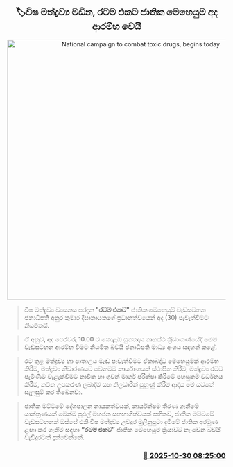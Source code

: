 <p align='center'><b><h2 align='center' title='National campaign to combat toxic drugs, begins today'>🏷විෂ මත්ද්‍රව්‍ය මඩින, රටම එකට ජාතික මෙහෙයුම අද ආරම්භ වෙයි</h2></b></p>
<p align='center'><img src='https://helakuru.sgp1.cdn.digitaloceanspaces.com/esana/images/lib/ratama-ekata-km.jpg' width='600' alt='National campaign to combat toxic drugs, begins today'></p>

> විෂ මත්ද්‍රව්‍ය ව්‍යසනය පරදන <strong>"රටම එකට"</strong> ජාතික මෙහෙයුම් වැඩසටහන ජනාධිපති අනුර කුමාර දිසානායකගේ ප්‍රධානත්වයෙන් අද (30) පැවැත්වීමට නියමිතයි.

> ඒ අනුව, අද පෙරවරු 10.00 ට කොළඹ සුගතදාස ගෘහස්ථ ක්‍රීඩාංගණයේදී මෙම වැඩසටහන ආරම්භ වීමට නියමිත බවයි ජනාධිපති මාධ්‍ය අංශය සඳහන් කළේ.

> රට තුළ මත්ද්‍රව්‍ය හා පාතාලය මැඬ පැවැත්වීමට ඒකාබද්ධ මෙහෙයුමක් ආරම්භ කිරීම, මත්ද්‍රව්‍ය නිවාරණයට වෙනමම කාර්යාංශයක් ස්ථාපිත කිරීම, මත්ද්‍රව්‍ය රටට පැමිණීම වැළැක්වීමට නාවික හා ගුවන් මාර්ග පරීක්ෂා කිරීමේ පහසුකම් වර්ධනය කිරීම, නවීන උපකරණ ලබාදීම සහ නිලධාරීන් පුහුණු කිරීම ආදිය මේ යටතේ සැලසුම් කර තිබෙනවා.

> ජාතික මට්ටමේ දේශපාලන නායකත්වයක්, කාර්යක්ෂම තීරණ ගැනීමේ යාන්ත්‍රණයක් මෙන්ම පුළුල් මහජන සහභාගීත්වයක් සහිතව, ජාතික මට්ටමේ වැඩසටහනක් ඔස්සේ එකී විෂ මත්ද්‍රව්‍ය උවදුර මුලිනුපුටා දැමීමේ ජාතික අරමුණ ළඟා කර ගැනීම සඳහා <strong>“රටම එකට”</strong> ජාතික මෙහෙයුම ක්‍රියාවට නැංවෙන බවයි වැඩිදුරටත් දැක්වෙන්නේ.



<h3 align='right'><a href='https://www.helakuru.lk/esana/p/114925/'>📅 2025-10-30 08:25:00</a></h3>
